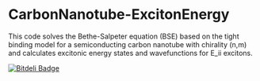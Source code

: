# CarbonNanotube-ExcitonEnergy

This code solves the Bethe-Salpeter equation (BSE) based on the tight binding model for a semiconducting carbon nanotube with chirality (n,m) and calculates excitonic energy states and wavefunctions for E_ii excitons.

[![Bitdeli Badge](https://d2weczhvl823v0.cloudfront.net/amirhosseindavoody/carbonnanotube-excitonenergy/trend.png)](https://bitdeli.com/free "Bitdeli Badge")
